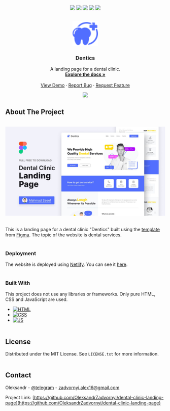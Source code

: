 <!-- PROJECT SHIELDS -->
<p align="center">
  <a href="https://github.com/OleksandrZadvornyi/dental-clinic-landing-page/graphs/contributors"><img src="https://img.shields.io/github/contributors/OleksandrZadvornyi/dental-clinic-landing-page.svg?style=for-the-badge"></a>
  <a href="https://github.com/OleksandrZadvornyi/dental-clinic-landing-page/network/members"><img src="https://img.shields.io/github/forks/OleksandrZadvornyi/dental-clinic-landing-page.svg?style=for-the-badge"></a>
  <a href="https://github.com/OleksandrZadvornyi/dental-clinic-landing-page/stargazers"><img src="https://img.shields.io/github/stars/OleksandrZadvornyi/dental-clinic-landing-page.svg?style=for-the-badge"></a>
  <a href="https://github.com/OleksandrZadvornyi/dental-clinic-landing-page/issues"><img src="https://img.shields.io/github/issues/OleksandrZadvornyi/dental-clinic-landing-page.svg?style=for-the-badge"></a>
  <a href="https://github.com/OleksandrZadvornyi/dental-clinic-landing-page/blob/master/LICENSE"><img src="https://img.shields.io/github/license/OleksandrZadvornyi/dental-clinic-landing-page.svg?style=for-the-badge"></a>
</p>

<!-- PROJECT LOGO -->
<br />
<div align="center">
  <a href="https://github.com/OleksandrZadvornyi/dental-clinic-landing-page">
    <img src="images/logo.png" alt="Logo" width="80" height="80">
  </a>

  <h3 align="center">Dentics</h3>

  <p align="center">
    A landing page for a dental clinic.
    <br />
    <a href="https://github.com/OleksandrZadvornyi/dental-clinic-landing-page"><strong>Explore the docs »</strong></a>
    <br />
    <br />
    <a href="https://github.com/OleksandrZadvornyi/dental-clinic-landing-page">View Demo</a>
    ·
    <a href="https://github.com/OleksandrZadvornyi/dental-clinic-landing-page/issues">Report Bug</a>
    ·
    <a href="https://github.com/OleksandrZadvornyi/dental-clinic-landing-page/issues">Request Feature</a>
  </p>

  <p align="center">
    <a href="https://app.netlify.com/sites/denticss/deploys"><img src="https://api.netlify.com/api/v1/badges/38070572-4354-43e8-9f8f-d49fd5d25a3a/deploy-status"></a>
  </p>
</div>


<!-- ABOUT THE PROJECT -->
## About The Project

<div align="center">
  <br/>
  <a href="https://denticss.netlify.app/"><img src="images/website-preview.jpg" width="750" title="hover text"></a>
  <br/><br/>
</div>

This is a landing page for a dental clinic "Dentics" built using the [template](https://www.figma.com/file/MTWUVMJIGoBjUZKJnfTU33/Landing-Page-for-Dental-Clinic-(Community)?type=design&node-id=0-1&mode=design&t=vSPIbxqZ6YM4ftVu-0) from [Figma](https://www.figma.com/). The topic of the website is dental services.
<br><br>

### Deployment

The website is deployed using [Netlify](https://www.netlify.com/). You can see it [here](https://denticss.netlify.app/).
<br><br>


### Built With

This project does not use any libraries or frameworks. Only pure HTML, CSS  and JavaScript are used.

* [![HTML][HTML]][HTML-url]
* [![CSS][CSS]][CSS-url]
* [![JS][JS]][JS-url]
<br><br>


## License

Distributed under the MIT License. See `LICENSE.txt` for more information.
<br><br>


<!-- CONTACT -->
## Contact

Oleksandr - [@telegram](https://t.me/oleksandr_zadvornyi) - zadvornyi.alex16@gmail.com

Project Link: [https://github.com/OleksandrZadvornyi/dental-clinic-landing-page](https://github.com/OleksandrZadvornyi/dental-clinic-landing-page)


<!-- MARKDOWN LINKS & IMAGES -->
<!-- https://www.markdownguide.org/basic-syntax/#reference-style-links -->
[HTML]: https://img.shields.io/badge/HTML-red?style=for-the-badge&logo=html5&logoColor=white
[HTML-url]: https://developer.mozilla.org/en-US/docs/Web/HTML
[CSS]: https://img.shields.io/badge/CSS-blue?&style=for-the-badge&logo=css3&logoColor=white
[CSS-url]: https://developer.mozilla.org/en-US/docs/Web/CSS
[JS]: https://img.shields.io/badge/JavaScript-yellow?style=for-the-badge&logo=javascript&logoColor=white
[JS-url]: https://developer.mozilla.org/en-US/docs/Web/JavaScript
